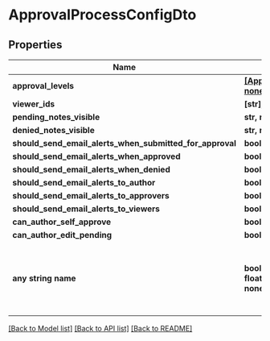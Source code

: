 # ApprovalProcessConfigDto


## Properties
Name | Type | Description | Notes
------------ | ------------- | ------------- | -------------
**approval_levels** | [**[ApprovalLevelConfigDto], none_type**](ApprovalLevelConfigDto.md) |  | [optional] 
**viewer_ids** | **[str], none_type** |  | [optional] 
**pending_notes_visible** | **str, none_type** |  | [optional] 
**denied_notes_visible** | **str, none_type** |  | [optional] 
**should_send_email_alerts_when_submitted_for_approval** | **bool** |  | [optional] 
**should_send_email_alerts_when_approved** | **bool** |  | [optional] 
**should_send_email_alerts_when_denied** | **bool** |  | [optional] 
**should_send_email_alerts_to_author** | **bool** |  | [optional] 
**should_send_email_alerts_to_approvers** | **bool** |  | [optional] 
**should_send_email_alerts_to_viewers** | **bool** |  | [optional] 
**can_author_self_approve** | **bool** |  | [optional] 
**can_author_edit_pending** | **bool** |  | [optional] 
**any string name** | **bool, date, datetime, dict, float, int, list, str, none_type** | any string name can be used but the value must be the correct type | [optional]

[[Back to Model list]](../README.md#documentation-for-models) [[Back to API list]](../README.md#documentation-for-api-endpoints) [[Back to README]](../README.md)


